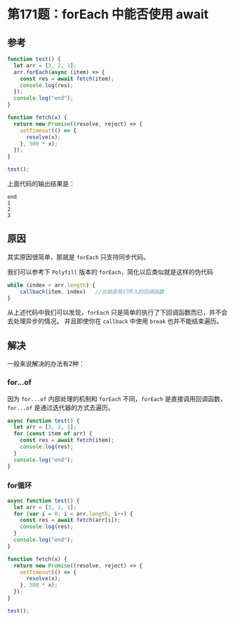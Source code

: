 # 第171题：forEach 中能否使用 await

## 参考

```js
function test() {
  let arr = [3, 2, 1];
  arr.forEach(async (item) => {
    const res = await fetch(item);
    console.log(res);
  });
  console.log("end");
}

function fetch(x) {
  return new Promise((resolve, reject) => {
    setTimeout(() => {
      resolve(x);
    }, 500 * x);
  });
}

test();
```

上面代码的输出结果是：

```
end
1
2
3
```

## 原因

其实原因很简单，那就是 `forEach` 只支持同步代码。

我们可以参考下 `Polyfill` 版本的 `forEach`，简化以后类似就是这样的伪代码

```js
while (index < arr.length) {
	callback(item, index)   //也就是我们传入的回调函数
}
```

从上述代码中我们可以发现，`forEach` 只是简单的执行了下回调函数而已，并不会去处理异步的情况。 并且即使你在 `callback` 中使用 `break` 也并不能结束遍历。

## 解决

一般来说解决的办法有2种：

### for...of

因为 `for...of` 内部处理的机制和 `forEach` 不同，`forEach` 是直接调用回调函数，`for...of` 是通过迭代器的方式去遍历。

```js
async function test() {
  let arr = [3, 2, 1];
  for (const item of arr) {
    const res = await fetch(item);
    console.log(res);
  }
  console.log("end");
}
```

### for循环

```js
async function test() {
  let arr = [3, 2, 1];
  for (var i = 0; i < arr.length; i++) {
    const res = await fetch(arr[i]);
    console.log(res);
  }
  console.log("end");
}

function fetch(x) {
  return new Promise((resolve, reject) => {
    setTimeout(() => {
      resolve(x);
    }, 500 * x);
  });
}

test();
```